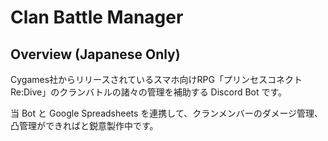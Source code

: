 # Clan Battle Manager

## Overview (Japanese Only)

Cygames社からリリースされているスマホ向けRPG「プリンセスコネクト Re:Dive」のクランバトルの諸々の管理を補助する Discord Bot です。

当 Bot と Google Spreadsheets を連携して、クランメンバーのダメージ管理、凸管理ができればと鋭意製作中です。
